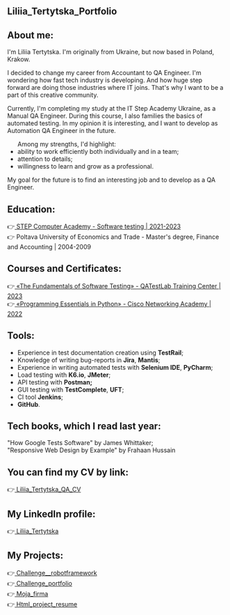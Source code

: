 ## Liliia_Tertytska_Portfolio
## About me:
<p>I'm Liliia Tertytska. I'm originally from Ukraine, but now based in Poland, Krakow.</p>
<p>I decided to change my career from Accountant to QA Engineer. I'm wondering how fast tech industry is developing. And how huge step forward are doing those industries where IT joins. That's why I want to be a part of this creative community.</p>
<p>Currently, I'm completing my study at the IT Step Academy Ukraine, as a Manual QA Engineer. During this course, I also families the basics of automated testing. In my opinion it is interesting, and I want to develop as Automation QA Engineer in the future.</p>
<ul>Among my strengths, I'd highlight:
<li>ability to work efficiently both individually and in a team;</li>
<li>attention to details;</li>
<li>willingness to learn and grow as a professional.</li></ul>
<p>My goal for the future is to find an interesting job and to develop as a QA Engineer.</p>

<h2> Education:</h2>
👉<a href="https://drive.google.com/file/d/1HdFbhaacMXPjUhqRHZjA8DhAyTMvFGL3/view?usp=share_link"> 
STEP Computer Academy - Software testing | 2021-2023
</a><br>
👉 Poltava University of Economics and Trade - Master's degree, Finance and Accounting | 2004-2009

<h2> Courses and Certificates:</h2>
👉<a href="https://drive.google.com/file/d/1sPWI1bGrgrbDVL2B9sZkcgPEXIZLt2Zh/view?usp=share_link"> 
«The Fundamentals of Software Testing» - QATestLab Training Center | 2023
</a><br>
👉<a href="https://drive.google.com/file/d/14e5BsskZh10MTFT_m8SUgWxFOh1jAzn6/view?usp=share_link">
«Programming Essentials in Python» - Cisco Networking Academy | 2022
</a>

<h2> Tools:</h2>
<ul>
<li>Experience in test
documentation creation
using <b>TestRail</b>;</li>
<li>Knowledge of writing
bug-reports in <b>Jira</b>,
<b>Mantis</b>;</li>
<li>Experience in writing
automated tests with <b>Selenium IDE</b>, <b>PyCharm</b>;</li>
<li>Load testing with <b>K6.io</b>, <b>JMeter</b>;</li>
<li>API testing with <b>Postman;</b></li>
<li>GUI testing with <b>TestComplete</b>, <b>UFT</b>;</li>
<li>CI tool <b>Jenkins</b>;</li>
<li><b>GitHub</b>.</li></ul>

<h2> Tech books, which I read last year:</h2>
"How Google Tests Software" by James Whittaker;<br>
"Responsive Web Design by Example" by Frahaan Hussain

<h2> You can find my CV by link:</h2>
👉<a href="https://drive.google.com/file/d/1jRRHf2KnUjODtvxY1u2uDDO7YHZVzCLz/view?usp=share_link"> 
Liliia_Tertytska_QA_CV</a><br>

<h2> My LinkedIn profile:</h2>
👉<a href="https://www.linkedin.com/in/liliia-tertytska-3112b0266/"> 
Liliia_Tertytska</a><br>

<h2> My Projects:</h2>
👉<a href="https://github.com/LiliaTert/Challenge__robotframework"> 
Challenge__robotframework</a><br>
👉<a href="https://github.com/LiliaTert/Challenge_portfolio_pati">
Challenge_portfolio</a><br>
👉<a href="https://github.com/LiliaTert/Moja_firma">
Moja_firma</a><br>
👉<a href="https://ubiquitous-cendol-f2aa9d.netlify.app/">
Html_project_resume</a><br>
